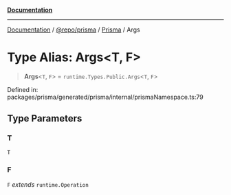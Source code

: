 [**Documentation**](../../../../../README.md)

***

[Documentation](../../../../../README.md) / [@repo/prisma](../../../README.md) / [Prisma](../README.md) / Args

# Type Alias: Args\<T, F\>

> **Args**\<`T`, `F`\> = `runtime.Types.Public.Args`\<`T`, `F`\>

Defined in: packages/prisma/generated/prisma/internal/prismaNamespace.ts:79

## Type Parameters

### T

`T`

### F

`F` *extends* `runtime.Operation`
